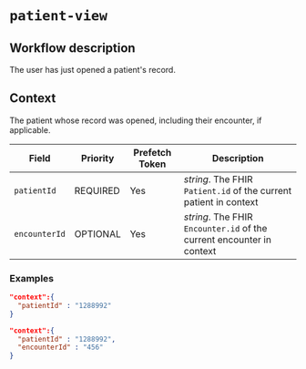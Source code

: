 # `patient-view`

## Workflow description

The user has just opened a patient's record.

## Context

The patient whose record was opened, including their encounter, if applicable.

Field | Priority | Prefetch Token | Description
----- | -------- | ---- | ----
`patientId` | REQUIRED | Yes | *string*. The FHIR `Patient.id` of the current patient in context
`encounterId` | OPTIONAL | Yes | *string*. The FHIR `Encounter.id` of the current encounter in context

### Examples

```json
"context":{
  "patientId" : "1288992"
}
```

```json
"context":{
  "patientId" : "1288992",
  "encounterId" : "456"
}
```